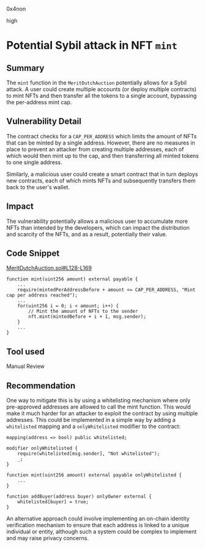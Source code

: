 0x4non

high

# Potential Sybil attack in NFT `mint`

## Summary

The `mint` function in the `MeritDutchAuction` potentially allows for a Sybil attack. A user could create multiple accounts (or deploy multiple contracts) to mint NFTs and then transfer all the tokens to a single account, bypassing the per-address mint cap.

## Vulnerability Detail

The contract checks for a `CAP_PER_ADDRESS` which limits the amount of NFTs that can be minted by a single address. However, there are no measures in place to prevent an attacker from creating multiple addresses, each of which would then mint up to the cap, and then transferring all minted tokens to one single address. 

Similarly, a malicious user could create a smart contract that in turn deploys new contracts, each of which mints NFTs and subsequently transfers them back to the user's wallet. 

## Impact

The vulnerability potentially allows a malicious user to accumulate more NFTs than intended by the developers, which can impact the distribution and scarcity of the NFTs, and as a result, potentially their value.

## Code Snippet

[MeritDutchAuction.sol#L128-L169](https://github.com/sherlock-audit/2023-07-beam-auction/blob/main/dutch-nft/src/MeritDutchAuction.sol#L128-L169)
```solidity
function mint(uint256 amount) external payable {
    ...
    require(mintedPerAddressBefore + amount <= CAP_PER_ADDRESS, "Mint cap per address reached");
    ...
    for(uint256 i = 0; i < amount; i++) {
        // Mint the amount of NFTs to the sender
        nft.mint(mintedBefore + i + 1, msg.sender);
    }
    ...
}
```

## Tool used

Manual Review

## Recommendation

One way to mitigate this is by using a whitelisting mechanism where only pre-approved addresses are allowed to call the mint function. This would make it much harder for an attacker to exploit the contract by using multiple addresses. This could be implemented in a simple way by adding a `whitelisted` mapping and a `onlyWhitelisted` modifier to the contract:

```solidity
mapping(address => bool) public whitelisted;

modifier onlyWhitelisted {
    require(whitelisted[msg.sender], "Not whitelisted");
    _;
}

function mint(uint256 amount) external payable onlyWhitelisted {
    ...
}

function addBuyer(address buyer) onlyOwner external {
    whitelisted[buyer] = true;
}
```

An alternative approach could involve implementing an on-chain identity verification mechanism to ensure that each address is linked to a unique individual or entity, although such a system could be complex to implement and may raise privacy concerns.